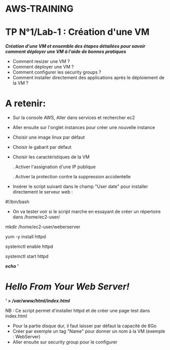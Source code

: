 # AWS-TRAINING

# TP N°1/Lab-1 : Création d'une VM

***Création d'une VM et ensemble des étapes détailées pour savoir comment déployer une VM à l'aide de bonnes pratiques***

- Comment resizer une VM ?
- Comment déployer une VM ?
- Comment configurer les security groups ?
- Comment installer directement des applications après le déploiement de la VM ?

# A retenir:
- Sur la console AWS, Aller dans services et rechercher ec2
- Aller ensuite sur l'onglet instances pour créer une nouvelle instance
- Choisir une image linux par défaut
- Choisir le gabarit par défaut

- Choisir les caractéristiques de la VM

  . Activer l'assignation d'une IP publique

  . Activer la protection contre la suppression accidentelle

- Insérer le script suivant dans le champ "User date" pour installer directement le serveur web :

#!/bin/bash

- On va tester voir si le script marche en essayant de créer un répertoire dans /home/ec2-user/

mkdir /home/ec2-user/weberserver

yum -y install httpd

systemctl enable httpd

systemctl start httpd

***echo '<html><h1>Hello From Your Web Server!</h1></html>' > /var/www/html/index.html***


NB : Ce script permet d'installer httpd et de créer une page test dans index.html

- Pour la partie disque dur, il faut laisser par défaut la capacité de 8Go
- Créer par exemple un tag "Name" pour donner un nom à la VM (exemple : WebServer)
- Aller ensuite sur security group  pour le configurer





